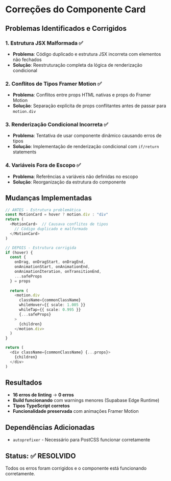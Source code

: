 # Correções do Componente Card

## Problemas Identificados e Corrigidos

### 1. **Estrutura JSX Malformada** ✅
- **Problema**: Código duplicado e estrutura JSX incorreta com elementos não fechados
- **Solução**: Reestruturação completa da lógica de renderização condicional

### 2. **Conflitos de Tipos Framer Motion** ✅  
- **Problema**: Conflitos entre props HTML nativas e props do Framer Motion
- **Solução**: Separação explícita de props conflitantes antes de passar para `motion.div`

### 3. **Renderização Condicional Incorreta** ✅
- **Problema**: Tentativa de usar componente dinâmico causando erros de tipos
- **Solução**: Implementação de renderização condicional com `if/return` statements

### 4. **Variáveis Fora de Escopo** ✅
- **Problema**: Referências a variáveis não definidas no escopo
- **Solução**: Reorganização da estrutura do componente

## Mudanças Implementadas

```typescript
// ANTES - Estrutura problemática
const MotionCard = hover ? motion.div : "div"
return (
  <MotionCard>  // Causava conflitos de tipos
    // Código duplicado e malformado
  </MotionCard>
)

// DEPOIS - Estrutura corrigida
if (hover) {
  const {
    onDrag, onDragStart, onDragEnd,
    onAnimationStart, onAnimationEnd,
    onAnimationIteration, onTransitionEnd,
    ...safeProps
  } = props
  
  return (
    <motion.div
      className={commonClassName}
      whileHover={{ scale: 1.005 }}
      whileTap={{ scale: 0.995 }}
      {...safeProps}
    >
      {children}
    </motion.div>
  )
}

return (
  <div className={commonClassName} {...props}>
    {children}
  </div>
)
```

## Resultados

- **16 erros de linting** → **0 erros**
- **Build funcionando** com warnings menores (Supabase Edge Runtime)
- **Tipos TypeScript corretos**
- **Funcionalidade preservada** com animações Framer Motion

## Dependências Adicionadas

- `autoprefixer` - Necessário para PostCSS funcionar corretamente

## Status: ✅ RESOLVIDO

Todos os erros foram corrigidos e o componente está funcionando corretamente.

